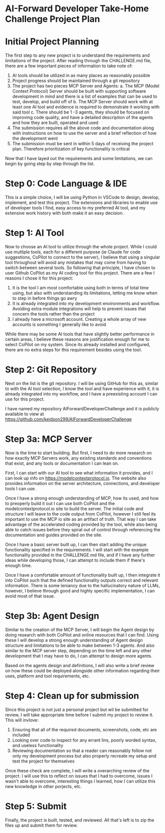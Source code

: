 # AI-Forward Developer Take-Home Challenge Project Plan

# Initial Project Planning

The first step to any new project is to understand the requirements and limitations of the project.
After reading through the CHALLENGE.md file, there are a few important pieces of information to
take note of:

1. AI tools should be utilized in as many places as reasonably possible
2. Project progress should be maintained through a git repository
3. The project has two pieces MCP Server and Agents:
   a. The MCP (Model Context Protocol) Server should be built with supporting
   software development in mind and there is a list of examples that can be used to
   test, develop, and build off of
   b. The MCP Server should work with at least one AI tool and evidence is required to
   demonstrate it working with said tool
   c. There should be 1 -3 agents, they should be focused on improving code quality,
   and have a detailed description of the agents and how they are built, operated and used
4. The submission requires all the above code and documentation along with
   instructions on how to use the server and a brief reflection of how the development
   went
5. The submission must be sent in within 5 days of receiving the project plan. Therefore
   prioritization of key functionality is critical

Now that I have layed out the requirements and some limitations, we can begin by going step by
step through the list.

# Step 0: Code Language & IDE

This is a simple choice, I will be using Python in VSCode to design, develop, implement, and
test this project. The extensions and libraries to enable use of developer tools I find, easy
access to my preferred AI tool, and my extensive work history with both make it an easy decision.

# Step 1: AI Tool

Now to choose an AI tool to utilize through the whole project. While I could use mutliple tools,
each for a different purpose (ie Claude for code suggestions, CoPilot to connect to the server),
I believe that using a singular tool throughout will avoid any mistakes that may come from having
to switch between several tools. So following that principle, I have chosen to user Github
CoPilot as my AI coding tool for this project. There are a few I reasons I chose it for this
project:

1. It is the tool I am most comfortable using both in terms of total time using, but also with
   understanding its limitations, letting me know when to step in before things go awry
2. It is already integrated into my development environments and workflow. Avoiding extra module
   integrations will help to prevent issues that concern the tools rather than the project
3. I already have a microsoft account. Creating a whole array of new accounts is something I
   generally like to avoid

While there may be some AI tools that have slightly better performance in certain areas, I believe
these reasons are justification enough for me to select CoPilot on my system. Since its already
installed and configured, there are no extra steps for this requirement besides using the tool.

# Step 2: Git Repository

Next on the list is the git repository. I will be using GitHub for this as, similar to with the AI
tool selection, I know the tool and have experience with it, it is already integrated into my
workflow, and I have a preexisting account I can use for this project.

I have named my repository AIForwardDeveloperChallenge and it is publicly available to view at
https://github.com/keidson299/AIForwardDeveloperChallenge

# Step 3a: MCP Server

Now is the time to start building. But first, I need to do more research on how exactly MCP
Servers work, any existing standards and conventions that exist, and any tools or documentation
I can lean on.

First, I can start with our AI tool to see what information it provides, and I can look up info
on https://modelcontextprotocol.io. The website also provides information on the server
architecture, connections, and developer tools I can use.

Once I have a strong enough understanding of MCP, how its used, and how to preoperly build it out
I can use both CoPilot and the modelcontextprotocol.io site to build the server. The initial code
and structure I will leave to the code output from CoPilot, however I still feel its important to
use the MCP io site as an artifact of truth. That way I can take advantage of the accelerated
coding provided by the tool, while also being able to catch issues before they spiral out of control
through referencing the documentation and guides provided on the site.

Once I have a basic server built up, I can then start adding the unique functionality specified in
the requirements. I will start with the example functionality provided in the CHALLENGE.md file,
and if I have any further ideas while developing those, I can attempt to include them if there's
enough time.

Once I have a comfortable amount of functionality built up, I then integrate it into CoPilot such
that the defined functionality outputs correct and relevant information. There is some leniancy due
to the hallucinatory nature of LLMs, however, I believe through good and highly specific
implementation, I can avoid most of that issue.

# Step 3b: Agent Design

Similar to the creation of the MCP Server, I will begin the Agent design by doing research with both
CoPilot and online resources that I can find. Using these I will develop a strong enough
understanding of Agent design structure and limitations to be able to make between 1-3 agents. And
also similar to the MCP server step, depending on the time left and any other development that I
may have to do, I can attempt to design more agents.

Based on the agents design and definitions, I will also write a brief review on how these could be
deployed alongside other information regarding their uses, platform and tool requirements, etc.

# Step 4: Clean up for submission

Since this project is not just a personal project but wil be submitted for review, I will take
appropriate time before I submit my project to review it. This will invlove:

1. Ensuring that all of the required documents, screenshots, code, etc are included
2. Looking over code to inspect for any errant lins, poorly worded syntax, and useless
   functionality
3. Reviewing documentation so that a reader can reasonably follow not only my development process
   but also properly recreate my setup and test the project for themselves

Once these check are complete, I will write a overarching review of the project. I will use this to
reflect on issues that I had to overcome, issues I wasn't able to overcome, interesting things I
learned, how I can utilize this new knowledge in other porjects, etc.

# Step 5: Submit

Finally, the project is built, tested, and reviewed. All that's left is to zip the files up and
submit them for review.
